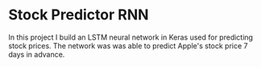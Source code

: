 # Stock Predictor RNN
In this project I build an LSTM neural network in Keras used for predicting stock prices. The network was was able to predict Apple's stock price 7 days in advance. 

